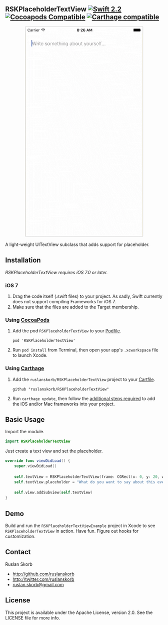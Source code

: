 ## RSKPlaceholderTextView [![Swift 2.2](https://img.shields.io/badge/Swift-2.2-orange.svg?style=flat)](https://developer.apple.com/swift/) [![Cocoapods Compatible](https://img.shields.io/cocoapods/v/RSKPlaceholderTextView.svg)](https://img.shields.io/cocoapods/v/RSKPlaceholderTextView.svg) [![Carthage compatible](https://img.shields.io/badge/Carthage-compatible-4BC51D.svg?style=flat)](https://github.com/ruslanskorb/RSKPlaceholderTextView)

<p align="center">
  <img src="RSKPlaceholderTextViewExample/RSKPlaceholderTextViewExample.gif" alt="Sample">
</p>

A light-weight UITextView subclass that adds support for placeholder.

## Installation
*RSKPlaceholderTextView requires iOS 7.0 or later.*

### iOS 7

1.  Drag the code itself (.swift files) to your project. As sadly, Swift currently does not support compiling Frameworks for iOS 7.
2.  Make sure that the files are added to the Target membership.

### Using [CocoaPods](http://cocoapods.org)

1.  Add the pod `RSKPlaceholderTextView` to your [Podfile](http://guides.cocoapods.org/using/the-podfile.html).

        pod 'RSKPlaceholderTextView'

2.  Run `pod install` from Terminal, then open your app's `.xcworkspace` file to launch Xcode.

### Using [Carthage](https://github.com/Carthage/Carthage)

1.  Add the `ruslanskorb/RSKPlaceholderTextView` project to your [Cartfile](https://github.com/Carthage/Carthage/blob/master/Documentation/Artifacts.md#cartfile).

        github "ruslanskorb/RSKPlaceholderTextView"

2.  Run `carthage update`, then follow the [additional steps required](https://github.com/Carthage/Carthage#adding-frameworks-to-an-application) to add the iOS and/or Mac frameworks into your project.

## Basic Usage

Import the module.

```swift
import RSKPlaceholderTextView
```

Just create a text view and set the placeholder.

```swift
override func viewDidLoad() {
    super.viewDidLoad()

    self.textView = RSKPlaceholderTextView(frame: CGRect(x: 0, y: 20, width: self.view.frame.width, height: 100))
    self.textView.placeholder = "What do you want to say about this event?"

    self.view.addSubview(self.textView)
}
```

## Demo

Build and run the `RSKPlaceholderTextViewExample` project in Xcode to see `RSKPlaceholderTextView` in action.
Have fun. Figure out hooks for customization.

## Contact

Ruslan Skorb

- http://github.com/ruslanskorb
- http://twitter.com/ruslanskorb
- ruslan.skorb@gmail.com

## License

This project is available under the Apache License, version 2.0. See the LICENSE file for more info.
